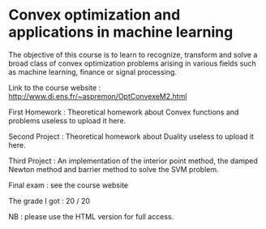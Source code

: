 # Convex optimization and applications in machine learning

The objective of this course is to learn to recognize, transform and solve a broad class of convex optimization problems arising in various fields such as machine learning, finance or signal processing.

Link to the course website : http://www.di.ens.fr/~aspremon/OptConvexeM2.html

First Homework : Theoretical homework about Convex functions and problems useless to upload it here.

Second Project : Theoretical homework about Duality useless to upload it here.

Third Project : An implementation of the interior point method, the damped Newton method and barrier method to solve the SVM problem.

Final exam : see the course website

The grade I got : 20 / 20

NB : please use the HTML version for full access.
